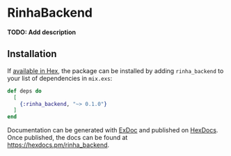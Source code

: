 # RinhaBackend

**TODO: Add description**

## Installation

If [available in Hex](https://hex.pm/docs/publish), the package can be installed
by adding `rinha_backend` to your list of dependencies in `mix.exs`:

```elixir
def deps do
  [
    {:rinha_backend, "~> 0.1.0"}
  ]
end
```

Documentation can be generated with [ExDoc](https://github.com/elixir-lang/ex_doc)
and published on [HexDocs](https://hexdocs.pm). Once published, the docs can
be found at <https://hexdocs.pm/rinha_backend>.

